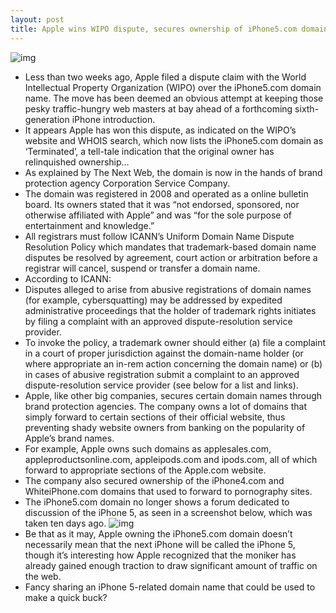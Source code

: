 ```yaml
---
layout: post
title: Apple wins WIPO dispute, secures ownership of iPhone5.com domain
---
```

![img](http://media.idownloadblog.com/wp-content/uploads/2012/05/iPhone5.com-WIPO-filing.png)
* Less than two weeks ago, Apple filed a dispute claim with the World Intellectual Property Organization (WIPO) over the iPhone5.com domain name. The move has been deemed an obvious attempt at keeping those pesky traffic-hungry web masters at bay ahead of a forthcoming sixth-generation iPhone introduction.
* It appears Apple has won this dispute, as indicated on the WIPO’s website and WHOIS search, which now lists the iPhone5.com domain as ‘Terminated’, a tell-tale indication that the original owner has relinquished ownership…
* As explained by The Next Web, the domain is now in the hands of brand protection agency Corporation Service Company.
* The domain was registered in 2008 and operated as a online bulletin board. Its owners stated that it was “not endorsed, sponsored, nor otherwise affiliated with Apple” and was “for the sole purpose of entertainment and knowledge.”
* All registrars must follow ICANN’s Uniform Domain Name Dispute Resolution Policy which mandates that trademark-based domain name disputes be resolved by agreement, court action or arbitration before a registrar will cancel, suspend or transfer a domain name.
* According to ICANN:
* Disputes alleged to arise from abusive registrations of domain names (for example, cybersquatting) may be addressed by expedited administrative proceedings that the holder of trademark rights initiates by filing a complaint with an approved dispute-resolution service provider.
* To invoke the policy, a trademark owner should either (a) file a complaint in a court of proper jurisdiction against the domain-name holder (or where appropriate an in-rem action concerning the domain name) or (b) in cases of abusive registration submit a complaint to an approved dispute-resolution service provider (see below for a list and links).
* Apple, like other big companies, secures certain domain names through brand protection agencies. The company owns a lot of domains that simply forward to certain sections of their official website, thus preventing shady website owners from banking on the popularity of Apple’s brand names.
* For example, Apple owns such domains as applesales.com, appleproductsonline.com, appleipods.com and ipods.com, all of which forward to appropriate sections of the Apple.com website.
* The company also secured ownership of the iPhone4.com and WhiteiPhone.com domains that used to forward to pornography sites.
* The iPhone5.com domain no longer shows a forum dedicated to discussion of the iPhone 5, as seen in a screenshot below, which was taken ten days ago.
![img](http://media.idownloadblog.com/wp-content/uploads/2012/05/iPhone5.com-forums.jpg)
* Be that as it may, Apple owning the iPhone5.com domain doesn’t necessarily mean that the next iPhone will be called the iPhone 5, though it’s interesting how Apple recognized that the moniker has already gained enough traction to draw significant amount of traffic on the web.
* Fancy sharing an iPhone 5-related domain name that could be used to make a quick buck?

